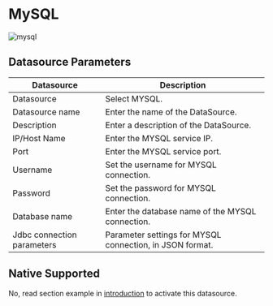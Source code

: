 # MySQL

![mysql](/img/new_ui/dev/datasource/mysql.png)

## Datasource Parameters

| **Datasource** | **Description** |
| --- | --- |
| Datasource | Select MYSQL. |
| Datasource name | Enter the name of the DataSource. |
| Description | Enter a description of the DataSource. |
| IP/Host Name | Enter the MYSQL service IP. |
| Port | Enter the MYSQL service port. |
| Username | Set the username for MYSQL connection. |
| Password | Set the password for MYSQL connection. |
| Database name | Enter the database name of the MYSQL connection. |
| Jdbc connection parameters | Parameter settings for MYSQL connection, in JSON format. |

## Native Supported

No, read section example in [introduction](introduction.md) to activate this datasource.

